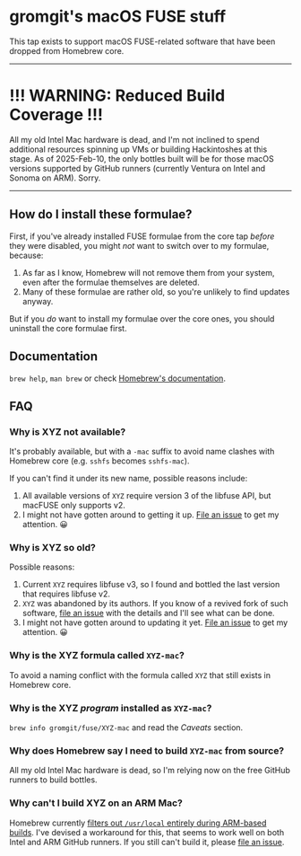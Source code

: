 # gromgit's macOS FUSE stuff

This tap exists to support macOS FUSE-related software that have been dropped from Homebrew core.

---

# !!! WARNING: Reduced Build Coverage !!!

All my old Intel Mac hardware is dead, and I'm not inclined to spend additional resources spinning up VMs or building Hackintoshes at this stage. As of 2025-Feb-10, the only bottles built will be for those macOS versions supported by GitHub runners (currently Ventura on Intel and Sonoma on ARM). Sorry.

---

## How do I install these formulae?

First, if you've already installed FUSE formulae from the core tap _before_ they were disabled, you might _not_ want to switch over to my formulae, because:
1. As far as I know, Homebrew will not remove them from your system, even after the formulae themselves are deleted.
2. Many of these formulae are rather old, so you're unlikely to find updates anyway.

But if you _do_ want to install my formulae over the core ones, you should uninstall the core formulae first.

## Documentation

`brew help`, `man brew` or check [Homebrew's documentation](https://docs.brew.sh).

## FAQ

### Why is XYZ not available?

It's probably available, but with a `-mac` suffix to avoid name clashes with Homebrew core (e.g. `sshfs` becomes `sshfs-mac`).

If you can't find it under its new name, possible reasons include:
1. All available versions of `XYZ` require version 3 of the libfuse API, but macFUSE only supports v2.
2. I might not have gotten around to getting it up. [File an issue](https://github.com/gromgit/homebrew-fuse/issues/new/choose) to get my attention. 😀

### Why is XYZ so old?

Possible reasons:
1. Current `XYZ` requires libfuse v3, so I found and bottled the last version that requires libfuse v2.
2. `XYZ` was abandoned by its authors. If you know of a revived fork of such software, [file an issue](https://github.com/gromgit/homebrew-fuse/issues/new/choose) with the details and I'll see what can be done.
3. I might not have gotten around to updating it yet. [File an issue](https://github.com/gromgit/homebrew-fuse/issues/new/choose) to get my attention. 😀

### Why is the XYZ formula called `XYZ-mac`?

To avoid a naming conflict with the formula called `XYZ` that still exists in Homebrew core.

### Why is the XYZ _program_ installed as `XYZ-mac`?

`brew info gromgit/fuse/XYZ-mac` and read the _Caveats_ section.

### Why does Homebrew say I need to build `XYZ-mac` from source?

All my old Intel Mac hardware is dead, so I'm relying now on the free GitHub runners to build bottles.

### Why can't I build XYZ on an ARM Mac?

Homebrew currently [filters out `/usr/local` entirely during ARM-based builds](https://github.com/Homebrew/brew/blob/04532cb6216b69a5b067aa7a4e22cff0944b257d/Library/Homebrew/shims/super/cc#L266-L270). I've devised a workaround for this, that seems to work well on both Intel and ARM GitHub runners. If you still can't build it, please [file an issue](https://github.com/gromgit/homebrew-fuse/issues/new/choose).
